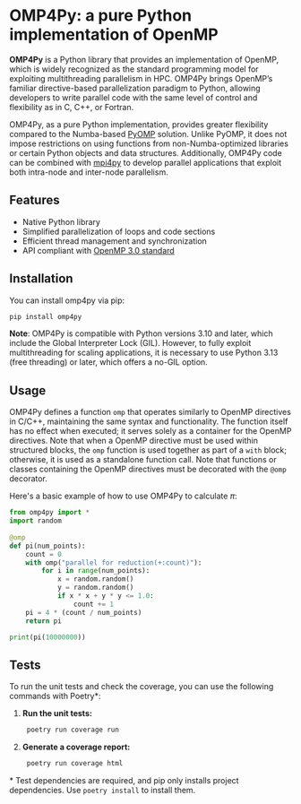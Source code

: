 # OMP4Py: a pure Python implementation of OpenMP

**OMP4Py** is a Python library that provides an implementation of OpenMP, which is widely recognized as the standard 
programming model for exploiting multithreading parallelism in HPC. OMP4Py brings OpenMP’s familiar directive-based 
parallelization paradigm to Python, allowing developers to write parallel code with the same level of control and 
flexibility as in C, C++, or Fortran.

OMP4Py, as a pure Python implementation, provides greater flexibility compared to the Numba-based [PyOMP](https://github.com/Python-for-HPC/PyOMP) 
solution. Unlike PyOMP, it does not impose restrictions on using functions from non-Numba-optimized libraries or 
certain Python objects and data structures. Additionally, OMP4Py code can be combined with [mpi4py](https://github.com/mpi4py/mpi4py) to develop 
parallel applications that exploit both intra-node and inter-node parallelism.

## Features

- Native Python library
- Simplified parallelization of loops and code sections
- Efficient thread management and synchronization
- API compliant with [OpenMP 3.0 standard](https://www.openmp.org/wp-content/uploads/spec30.pdf)

## Installation

You can install omp4py via pip:

```bash
pip install omp4py
```
**Note**: OMP4Py is compatible with Python versions 3.10 and later, which include the Global Interpreter Lock (GIL). 
However, to fully exploit multithreading for scaling applications, it is necessary to use Python 3.13 (free threading) 
or later, which offers a no-GIL option.

## Usage

OMP4Py defines a function `omp` that operates similarly to OpenMP directives in C/C++, maintaining the same syntax and 
functionality. The function itself has no effect when executed; it serves solely as a container for the OpenMP 
directives. Note that when a OpenMP directive must be used within structured blocks, the `omp` function is used together 
as part of a `with` block; otherwise, it is used as a standalone function call. Note that functions or classes 
containing the OpenMP directives must be decorated with the `@omp` decorator.

Here's a basic example of how to use OMP4Py to calculate $\pi$:

```python
from omp4py import *
import random 
    
@omp
def pi(num_points):
    count = 0
    with omp("parallel for reduction(+:count)"):
        for i in range(num_points):
            x = random.random()
            y = random.random()
            if x * x + y * y <= 1.0:
                count += 1
    pi = 4 * (count / num_points)
    return pi

print(pi(10000000))  
```

## Tests

To run the unit tests and check the coverage, you can use the following commands with Poetry*:

1. **Run the unit tests:**

    ```bash
     poetry run coverage run
    ```

2. **Generate a coverage report:**

    ```bash
     poetry run coverage html
    ```
\* Test dependencies are required, and pip only installs project dependencies. Use ``poetry install`` to install them.
